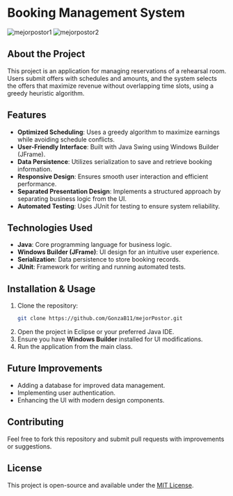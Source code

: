 # Booking Management System

![mejorpostor1](https://github.com/user-attachments/assets/fb1694d5-82f8-4405-8d64-5871addb8f22)
![mejorpostor2](https://github.com/user-attachments/assets/d834c2dc-6e4a-47f2-bffe-4e2580a1b19c)

## About the Project
This project is an application for managing reservations of a rehearsal room. Users submit offers with schedules and amounts, and the system selects the offers that maximize revenue without overlapping time slots, using a greedy heuristic algorithm.

## Features
- **Optimized Scheduling**: Uses a greedy algorithm to maximize earnings while avoiding schedule conflicts.
- **User-Friendly Interface**: Built with Java Swing using Windows Builder (JFrame).
- **Data Persistence**: Utilizes serialization to save and retrieve booking information.
- **Responsive Design**: Ensures smooth user interaction and efficient performance.
- **Separated Presentation Design**: Implements a structured approach by separating business logic from the UI.
- **Automated Testing**: Uses JUnit for testing to ensure system reliability.

## Technologies Used
- **Java**: Core programming language for business logic.
- **Windows Builder (JFrame)**: UI design for an intuitive user experience.
- **Serialization**: Data persistence to store booking records.
- **JUnit**: Framework for writing and running automated tests.

## Installation & Usage
1. Clone the repository:
   ```sh
   git clone https://github.com/GonzaB11/mejorPostor.git
   ```
2. Open the project in Eclipse or your preferred Java IDE.
3. Ensure you have **Windows Builder** installed for UI modifications.
4. Run the application from the main class.

## Future Improvements
- Adding a database for improved data management.
- Implementing user authentication.
- Enhancing the UI with modern design components.

## Contributing
Feel free to fork this repository and submit pull requests with improvements or suggestions.

## License
This project is open-source and available under the [MIT License](LICENSE).
